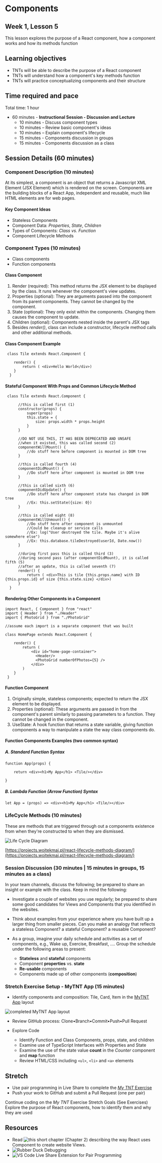 # Components

## Week 1, Lesson 5

This lesson explores the purpose of a React component, how a component works and how its methods function

## Learning objectives

- TNTs will be able to describe the purpose of a React component
- TNTs will understand how a component's key methods function
- TNTs will practice conceptualizing components and their structure

## Time required and pace

Total time: 1 hour

- 60 minutes - **Instructional Session - Discussion and Lecture**
  - 10 minutes - Discuss component types
  - 10 minutes – Review basic component's ideas
  - 10 minutes – Explain component's lifecycle
  - 15 minutes - Components discussion in groups
  - 15 minutes - Components discussion as a class

## Session Details (60 minutes)

### Component Description (10 minutes)

At its simplest, a component is an object that returns a Javascript XML Element (JSX Element) which is rendered on the screen. Components are the building blocks of a React App, independent and reusable, much like HTML elements are for web pages.

#### Key Component Ideas

- Stateless Components
- Component Data: _Properties_, _State_, _Children_
- Types of Components: _Class vs. Function_
- Component Lifecycle Methods

### Component Types (10 minutes)

- Class components
- Function components

#### Class Component

1. Render (required): This method returns the JSX element to be displayed by the class. It runs whenever the component's view updates.
2. Properties (optional): They are arguments passed into the component from its parent components. They cannot be changed by the component.
3. State (optional): They only exist within the components. Changing them causes the component to update.
4. Children (optional): Components nested inside the parent's JSX tags
5. Besides _render()_, class can include a constructor, lifecycle method calls and other additional methods.

#### Class Component Example

     class Tile extends React.Component {

        render() {
            return ( <div>Hello World</div>)
        }
      }


#### Stateful Component With Props and Common Lifecycle Method

     class Tile extends React.Component {

          //this is called first (1)
          constructor(props) {
              super(props)
              this.state = {
                  size: props.width * props.height
              }
          }
          
          //DO NOT USE THIS, IT HAS BEEN DEPRECATED AND UNSAFE
          //when it existed, this was called second (2)
          componentWillMount() {
              //do stuff here before component is mounted in DOM tree
          }
          
          //this is called fourth (4)
          componentDidMount() {
              //Do stuff here after component is mounted in DOM tree
          }
          
          //this is called sixth (6)
          componentDidUpdate() {
              //Do stuff here after component state has changed in DOM tree
              //Ex: this.setState({size: 0})
          }
          
          //this is called eight (8)
          componentWillUnmount() {
              //Do stuff here after component is unmounted
              //Could be cleanup or service calls
              //Ex: log("User destroyed the tile. Maybe it's alive somewhere else")
              //Ex: this.database.tileDestroyed(userId, Date.now())
          }

          //during first pass this is called third (3)
          //during second pass (after componentDidMount), it is called fifth (5)
          //after an update, this is called seventh (7)
          render() {
              return ( <div>This is tile {this.props.name} with ID {this.props.id} of size {this.state.size} </div>)
          }
      }

#### Rendering Other Components in a Component

    import React, { Component } from "react"
    import { Header } from "./Header"
    import { PhotoGrid } from "./PhotoGrid"

    //assume each import is a separate component that was built

    class HomePage extends React.Component {

        render() {
            return (
                <div id="home-page-container">
                  <Header/>
                  <PhotoGrid numberOfPhotos={5} />
                </div>
            )
        }
     }




#### Function Component

1. Originally simple, stateless components; expected to return the JSX element to be displayed.
2. Properties (optional): These arguments are passed in from the component's parent similarly to passing parameters to a function. They cannot be changed in the component.
3. UseState: A hook function that returns a state variable, giving function components a way to manipulate a state the way class components do.

#### Function Components Examples (two common syntax)

##### A. Standard Function Syntax

    function App(props) {

        return <div><h1>My App</h1> <Tile/></div>

    }

##### B. Lambda Function (Arrow Function) Syntax

    let App = (props) => <div><h1>My App</h1> <Tile/></div>

### LifeCycle Methods (10 minutes)

These are methods that are triggered through out a components existence from when they're constructed to when they are dismissed.

![Life Cycle Diagram](images/Lifecycle-methods.png)

[https://projects.wojtekmaj.pl/react-lifecycle-methods-diagram/](https://projects.wojtekmaj.pl/react-lifecycle-methods-diagram/)

### Session Discussion (30 minutes | 15 minutes in groups, 15 minutes as a class)

In your team channels, discuss the following; be prepared to share an insight or example with the class. Keep in mind the following:

- Investigate a couple of websites you use regularly; be prepared to share some good candidates for Views and Components that you identified in the websites.

- Think about examples from your experience where you have built up a larger thing from smaller pieces. Can you make an analogy that reflects a stateless Component? a stateful Component? a reusable Component?

- As a group, imagine your daily schedule and activities as a set of components, e.g., Wake up, Exercise, Breakfast, .... Group the schedule under the following areas to present:
  - **Stateless** and **stateful** components
  - Component **properties** vs. **state**
  - **Re-usable** components
  - Components made up of other components (**composition**)

### Stretch Exercise Setup - MyTNT App (15 minutes)

- Identify components and composition: Tile, Card, Item in the [MyTNT App](https://github.com/tnt-summer-academy/Exercises/tree/main/Week_2/ENG2.1-myTNT) layout

![completed MyTNT App layout](https://github.com/tnt-summer-academy/Curriculum/blob/main/Week%201/MyTNT-component-model.png)

- Review GitHub process: Clone•Branch•Commit•Push•Pull Request

- Explore Code
  - Identify Function and Class Components, props, state, and children
  - Examine use of TypeScript Interfaces with Properties and State
  - Examine the use of the state value **count** in the _Counter_ component and **map** function
  - Review HTML/CSS including `<ul>`, `<li>` and `<a>` elements

## Stretch

- Use pair programming in Live Share to complete the [_My TNT_ Exercise](https://github.com/tnt-summer-academy/Exercises/tree/main/Week_2/ENG2.1-myTNT)
- Push your work to GitHub and submit a Pull Request (one per pair)

Continue coding on the _My TNT_ Exercise Stretch Goals (See Exercises)
Explore the purpose of React components, how to identify them and why they are used

## Resources

- Read ![this short chapter](https://leanpub.com/reactjsforthevisuallearner/read#leanpub-auto-chapter-2--what-is-react-and-why-is-it-cool) (Chapter 2) describing the way React uses Component to create website Views.
- ![Rubber Duck Debugging](https://en.wikipedia.org/wiki/Rubber_duck_debugging)
- ![VS Code Live Share Extension for Pair Programming](https://marketplace.visualstudio.com/items?itemName=MS-vsliveshare.vsliveshare-pack)
